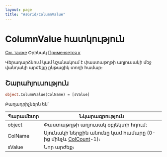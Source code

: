 ```yaml
---
layout: page
title: "AsGrid/ColumnValue"
---
```



# ColumnValue հատկություն

[См. также](../AsGrid.md) Օրինակ [Применяется к](../AsGrid.md)

Վերադարձնում կամ նշանակում է փաստաթղթի աղյուսակի մեջ վանդակի արժեքը ընթացիկ տողի համար։ 

## Շարահյուսություն

``` vb
object.ColumnValue(ColName) = [sValue]
```

Բաղադրիչներն են՝


| Պարամետր  | Նկարագրություն |
|--|--|
| object | Փաստաթղթի աղյուսակ օբյեկտի հղում։ |
| ColName | Սյունակի ներքին անունը կամ համարը (0-ից մինչև [ColCount](ColCount.md)-1)։ |
| sValue  | Նոր արժեք։ |

